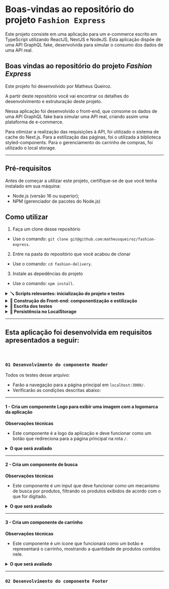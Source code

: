 # Boas-vindas ao repositório do projeto `Fashion Express`

Este projeto consiste em uma aplicação para um e-commerce escrito em TypeScript utilizando ReactJS, NextJS e NodeJS. Esta aplicação dispõe de uma API GraphQL fake, desenvolvida para simular o consumo dos dados de uma API real.

## Boas vindas ao repositório do projeto <b><i>Fashion Express</i></b>

Este projeto foi desenvolvido por Matheus Queiroz.

A partir deste repositório você vai encontrar os detalhes do desenvolvimento e estruturação deste projeto.

Nessa aplicação foi desenvolvido o front-end, que consome os dados de uma API GraphQL fake bara simular uma API real, criando assim uma plataforma de e-commerce.

Para otimizar a realização das requisições à API, foi utilizado o sistema de cache do Next.js.
Para a estilização das páginas, foi o utilizada a biblioteca styled-components.
Para o gerenciamento do carrinho de compras, foi utilizado o local storage.

---

## Pré-requisitos

Antes de começar a utilizar este projeto, certifique-se de que você tenha instalado em sua máquina:

- Node.js (versão 16 ou superior);
- NPM (gerenciador de pacotes do Node.js)

## Como utilizar
1. Faça um clone desse repositório
  - Use o comando: `git clone git@github.com:matheusqueiroz/fashion-express`.

2. Entre na pasta do repositório que você acabou de clonar
  - Use o comando: `cd fashion-delivery`.

3. Instale as depedências do projeto
  - Use o comando: `npm install`.


<details>
  <summary>
    <strong>🪛 Scripts relevantes: inicialização do projeto e testes</strong>
  </summary><br>

## Iniciaização do projetos

- `npm run dev`: inicializa a aplicação na porta `3000`.
  - *uso na raiz do projeto. Após isso abra http://localhost:3000/ com seu navegador para ver a aplicação funcionando*
- `npm start`: inicializa o servidor GraphQL na porta `3333`<br>
  - *uso na pasta api do proejto. **Atenção!** Certfique-se de rodar esse comando dentro da pasta api do projeto, para isto use o comando `cd api` e só depois inicialize o servidor.*

## Rodando os testes
- `test <nomes-dos-arquivos>`: Roda todos os testes (ou uma parte deles caso `<nomes-dos-arquivos>` seja definido) utilizando o **banco de dados de testes** (final `-test`);
  - *uso na raiz do projeto. Ex.: `npm test`, `npm test 01Header 02ProductsList ` ou ainda `npm run test 01 02`.*

</details>

<details>
  <summary>
    <strong>🎨 Construção do Front-end: componentização e estilização</strong>
  </summary><br>

## Componentização

  O **protótipo** possui um conjunto de **componentes** React para que seja possível fazer o maior reaproveitamento possível de cada estrutura.

## Estilização

  Para a estilização das páginas deste **protótipo** foi utilizada a bibiloteca styled-components.

</details>

<details>
  <summary>
    <strong>🤲 Escrita dos testes</strong>
  </summary>
  
- O projeto avaliará a cobertura de testes da aplicação, ou seja, será testado cada parte da aplicação.
- Para esse projeto foram desenvolvidos _teste unitário_ e _teste de integração_ para testar a aplicação como um todo.
  
</details>

<details>
  <summary>
    <strong>🔄 Persistência no LocalStorage</strong>
  </summary>
  
  - Para persistir informações dos produtos no carrinho, foi utilizado o local storage e o [context](https://reactjs.org/docs/context.html), onde foram criados um hooks customizados para isolar a lógica de persistência do restante do seu código.
  
</details>

---

## Esta aplicação foi desenvolvida em requisitos apresentados a seguir:

<br>

### `01 Desenvolvimento do componente Header`

Todos os testes desse arquivo:

- Farão a navegação para a página principal em `localhost:3000/`.
- Verificarão as condições descritas abaixo:

---

#### 1 - Cria um componente Logo para exibir uma imagem com a logomarca da aplicação

**Observações técnicas**

- Este componente é a logo da aplicação e deve funcionar como um botão que redireciona para a página principal na rota `/`.

<details>
  <summary>
    <b>O que será avaliado</b>
  </summary>

- O avaliador navegará para o endereço do host utilizando o endpoint `/`;
- O avaliador irá verificar se existe um componente com a logo clicável;
- O avaliador clicará no botão e irá verificar o endereço para o qual este componente redireciona.


</details>

---

#### 2 - Cria um componente de busca

**Observações técnicas**

- Este componente é um input que deve funcionar como um mecanismo de busca por produtos, filtrando os produtos exibidos de acordo com o que for digitado.

<details>
  <summary>
    <b>O que será avaliado</b>
  </summary>

- O avaliador irá verificar se existe um input e se é possível digitar no mesmo.

</details>

---

#### 3 - Cria um componente de carrinho

**Observações técnicas**

- Este componente é um ícone que funcionará como um botão e representará o carrinho, mostrando a quantidade de produtos contidos nele.

<details>
  <summary>
    <b>O que será avaliado</b>
  </summary>

- O avaliador testará se existe um ícone na tela e se o mesmo é clicável

</details>

---

### `02 Desenvolvimento do componente Footer`


